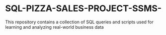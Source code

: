 # SQL-PIZZA-SALES-PROJECT-SSMS-
This repository contains a collection of SQL queries and scripts used for learning and analyzing real-world business data

